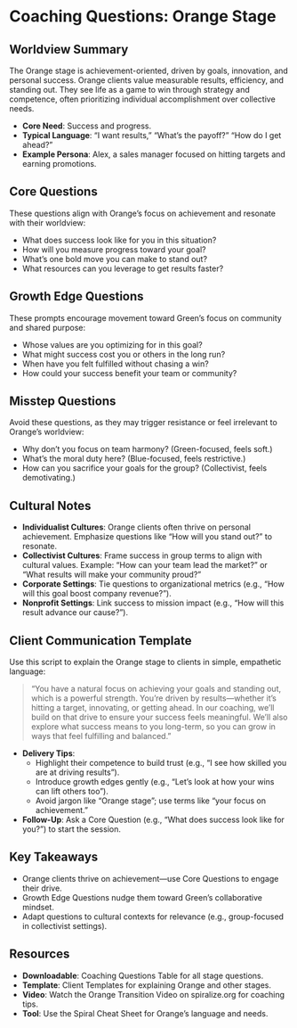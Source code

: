 # Coaching Questions: Orange Stage

## Worldview Summary

The Orange stage is achievement-oriented, driven by goals, innovation, and personal success. Orange clients value measurable results, efficiency, and standing out. They see life as a game to win through strategy and competence, often prioritizing individual accomplishment over collective needs.

- **Core Need**: Success and progress.
- **Typical Language**: “I want results,” “What’s the payoff?” “How do I get ahead?”
- **Example Persona**: Alex, a sales manager focused on hitting targets and earning promotions.

## Core Questions

These questions align with Orange’s focus on achievement and resonate with their worldview:

- What does success look like for you in this situation?
- How will you measure progress toward your goal?
- What’s one bold move you can make to stand out?
- What resources can you leverage to get results faster?

## Growth Edge Questions

These prompts encourage movement toward Green’s focus on community and shared purpose:

- Whose values are you optimizing for in this goal?
- What might success cost you or others in the long run?
- When have you felt fulfilled without chasing a win?
- How could your success benefit your team or community?

## Misstep Questions

Avoid these questions, as they may trigger resistance or feel irrelevant to Orange’s worldview:

- Why don’t you focus on team harmony? (Green-focused, feels soft.)
- What’s the moral duty here? (Blue-focused, feels restrictive.)
- How can you sacrifice your goals for the group? (Collectivist, feels demotivating.)

## Cultural Notes

- **Individualist Cultures**: Orange clients often thrive on personal achievement. Emphasize questions like “How will you stand out?” to resonate.
- **Collectivist Cultures**: Frame success in group terms to align with cultural values. Example: “How can your team lead the market?” or “What results will make your community proud?”
- **Corporate Settings**: Tie questions to organizational metrics (e.g., “How will this goal boost company revenue?”).
- **Nonprofit Settings**: Link success to mission impact (e.g., “How will this result advance our cause?”).

## Client Communication Template

Use this script to explain the Orange stage to clients in simple, empathetic language:

> “You have a natural focus on achieving your goals and standing out, which is a powerful strength. You’re driven by results—whether it’s hitting a target, innovating, or getting ahead. In our coaching, we’ll build on that drive to ensure your success feels meaningful. We’ll also explore what success means to you long-term, so you can grow in ways that feel fulfilling and balanced.”

- **Delivery Tips**:
  - Highlight their competence to build trust (e.g., “I see how skilled you are at driving results”).
  - Introduce growth edges gently (e.g., “Let’s look at how your wins can lift others too”).
  - Avoid jargon like “Orange stage”; use terms like “your focus on achievement.”
- **Follow-Up**: Ask a Core Question (e.g., “What does success look like for you?”) to start the session.

## Key Takeaways

- Orange clients thrive on achievement—use Core Questions to engage their drive.
- Growth Edge Questions nudge them toward Green’s collaborative mindset.
- Adapt questions to cultural contexts for relevance (e.g., group-focused in collectivist settings).

## Resources

- **Downloadable**: Coaching Questions Table for all stage questions.
- **Template**: Client Templates for explaining Orange and other stages.
- **Video**: Watch the Orange Transition Video on spiralize.org for coaching tips.
- **Tool**: Use the Spiral Cheat Sheet for Orange’s language and needs.